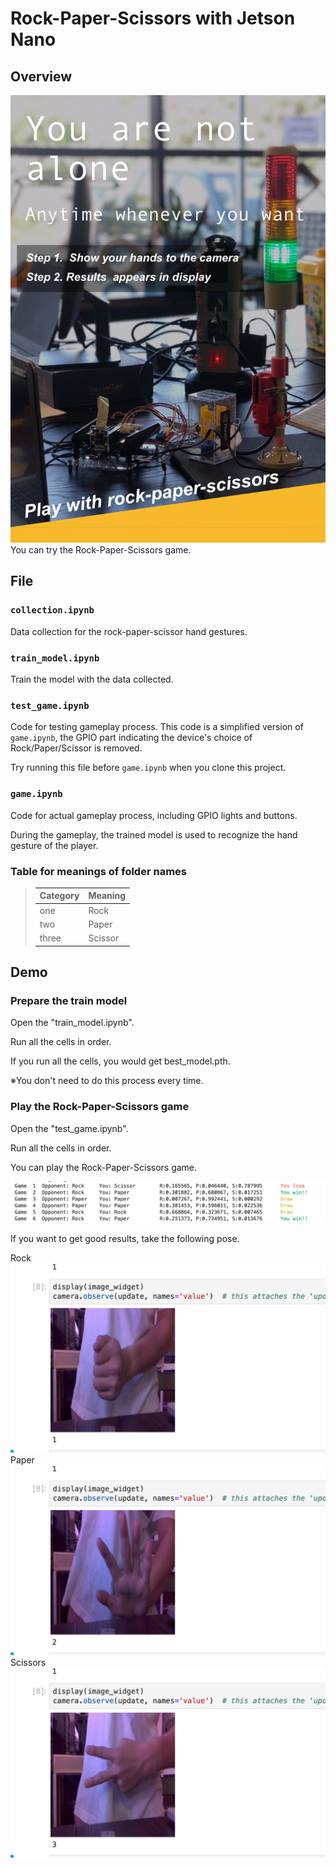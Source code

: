 # Rock-Paper-Scissors with Jetson Nano


## Overview
![poster.png](img/poster.png)
You can try the Rock-Paper-Scissors game. 

## File

### `collection.ipynb`
Data collection for the rock-paper-scissor hand gestures.

### `train_model.ipynb`
Train the model with the data collected.

### `test_game.ipynb`
Code for testing gameplay process. This code is a simplified version of `game.ipynb`, the GPIO part indicating the device's choice of Rock/Paper/Scissor is removed. 

Try running this file before `game.ipynb` when you clone this project.

### `game.ipynb`
Code for actual gameplay process, including GPIO lights and buttons. 

During the gameplay, the trained model is used to recognize the hand gesture of the player.

### Table for meanings of folder names
>| Category | Meaning |
>|--|--|
>| one | Rock |
>| two | Paper |
>| three | Scissor |

## Demo

### Prepare the train model
Open the "train_model.ipynb". 

Run all the cells in order.

If you run all the cells, you would get best_model.pth.

※You don't need to do this process every time.

### Play the Rock-Paper-Scissors game 
Open the "test_game.ipynb". 

Run all the cells in order.

You can play the Rock-Paper-Scissors game. 

![game.png](img/game.png)

If you want to get good results, take the following pose.

Rock
![rock.png](img/rock.png)
Paper
![paper.png](img/paper.png)
Scissors
![scissors.png](img/scissors.png)
